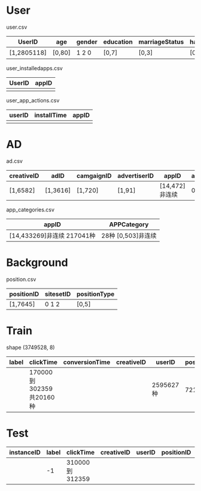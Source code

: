 # User

user.csv

| UserID      | age    | gender | education | marriageStatus | haveBaby | hometown | residence |
| ----------- | ------ | ------ | --------- | -------------- | -------- | :------: | --------- |
| [1,2805118] | [0,80] | 1 2 0  | [0,7]     | [0,3]          | [0,6]    |   365种   | 400种      |

user_installedapps.csv

| UserID | appID |
| ------ | ----- |
|        |       |

user_app_actions.csv

| userID | installTime | appID |
| ------ | ----------- | ----- |
|        |             |       |

# AD

ad.csv

| creativeID | adID     | camgaignID | advertiserID | appID       | appPlatform |
| ---------- | -------- | ---------- | ------------ | ----------- | ----------- |
| [1,6582]   | [1,3616] | [1,720]    | [1,91]       | [14,472]非连续 | 0 1 2       |

app_categories.csv

| appID                  | APPCategory    |
| ---------------------- | -------------- |
| [14,433269]非连续 217041种 | 28种 [0,503]非连续 |

# Background

position.csv

| positionID | sitesetID | positionType |
| ---------- | --------- | ------------ |
| [1,7645]   | 0 1 2     | [0,5]        |

# Train

shape (3749528, 8)

| label | clickTime            | conversionTime | creativeID | userID   | positionID | connectionType | telecomsOperator |
| ----- | -------------------- | -------------- | ---------- | -------- | ---------- | -------------- | ---------------- |
|       | 170000到302359共20160种 |                |            | 2595627种 | 7219种      | [0,4]          | [0,3]            |

# Test

| instanceID | label | clickTime     | creativeID | userID | positionID | connectionType | telecomsOperator |
| ---------- | ----- | ------------- | ---------- | ------ | ---------- | -------------- | ---------------- |
|            | -1    | 310000到312359 |            |        |            | [0,4]          | [0,3]            |